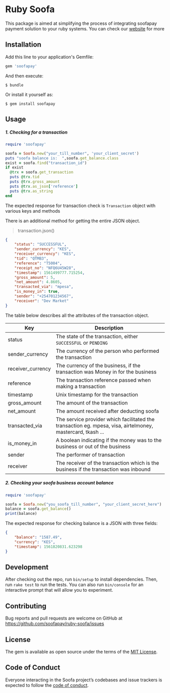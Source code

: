 # Ruby Soofa
This package is aimed at simplifying the process of integrating soofapay payment solution to your ruby systems. You can check our 
[website] for more
## Installation

Add this line to your application's Gemfile:

```ruby
gem 'soofapay'
```

And then execute:

    $ bundle

Or install it yourself as:

    $ gem install soofapay

## Usage
##### 1. Checking for a transaction
```ruby
require 'soofapay'

soofa = Soofa.new("your_till_number", 'your_client_secret')
puts "soofa balance is:  ",soofa.get_balance.class
exist = soofa.find("transaction_id")
if exist
  @trx = soofa.get_transaction
  puts @trx.tid
  puts @trx.gross_amount
  puts @trx.as_json['reference']
  puts @trx.as_string
end

```
The expected response for transaction check is  `Transaction` 
object with various keys and methods

There is an additional method for getting the entire JSON object.

> transaction.json()

[website]: <https://www.soofapay.com>

```JSON
{
    "status": "SUCCESSFUL",
    "sender_currency": "KES",
    "receiver_currency": "KES",
    "tid": "QTMB3",
    "reference": "T5004",
    "receipt_no": "NFQ6U45W28",
    "timestamp": 1561499777.715254,
    "gross_amount": 5,
    "net_amount": 4.8605,
    "transacted_via": "mpesa",
    "is_money_in": true,
    "sender": "+254701234567",
    "receiver": "Dev Market"
}
```

The table below describes all the attributes of the transaction object.


| Key | Description |
| ------ | ------ |
| status | The state of the transaction, either `SUCCESSFUL` or `PENDING` |
| sender_currency | The currency of the person who performed the transaction  |
| receiver_currency | The currency of the business, if the transaction was Money in for the business |
| reference | The transaction reference passed when making a transaction |
| timestamp | Unix timestamp for the transaction |
| gross_amount | The amount of the transaction |
| net_amount | The amount received after deducting soofa |
| transacted_via | The service provider which facilitated the transaction eg. mpesa, visa, airtelmoney, mastercard, tkash ... |
| is_money_in | A boolean indicating if the money was to the business or out of the business |
| sender | The performer of transaction |
| receiver | The receiver of the transaction which is the business if the transaction was inbound |

##### 2. Checking your soofa business account balance
```ruby
require 'soofapay'

soofa = Soofa.new("you_soofa_till_number", "your_client_secret_here")
balance = soofa.get_balance()
print(balance)
```

The expected response for checking balance is a JSON with three fields:

[website]: <https://www.soofapay.com>


```JSON
{
    "balance": "1587.49",
    "currency": "KES",
    "timestamp": 1561820831.623298
}
```
## Development

After checking out the repo, run `bin/setup` to install dependencies. Then, run `rake test` to run the tests. You can also run `bin/console` for an interactive prompt that will allow you to experiment.


## Contributing

Bug reports and pull requests are welcome on GitHub at https://github.com/soofapay/ruby-soofa/issues

## License

The gem is available as open source under the terms of the [MIT License](https://opensource.org/licenses/MIT).

## Code of Conduct

Everyone interacting in the Soofa project’s codebases and issue trackers is expected to follow the [code of conduct](https://github.com/soofapay/ruby-soofa/blob/master/CODE_OF_CONDUCT.md).
